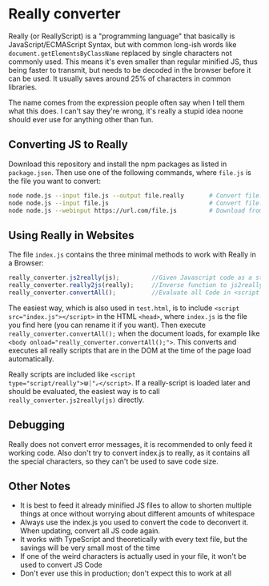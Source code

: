 # Really converter

Really (or ReallyScript) is a "programming language" that basically is JavaScript/ECMAScript Syntax, but with common long-ish words like `document.getElementsByClassName` replaced by single characters not commonly used. This means it's even smaller than regular minified JS, thus being faster to transmit, but needs to be decoded in the browser before it can be used. It usually saves around 25% of characters in common libraries.

The name comes from the expression people often say when I tell them what this does. I can't say they're wrong, it's really a stupid idea noone should ever use for anything other than fun.

## Converting JS to Really

Download this repository and install the npm packages as listed in `package.json`. Then use one of the following commands, where `file.js` is the file you want to convert:
```bash
node node.js --input file.js --output file.really		# Convert file.js to file.really and print stats
node node.js --input file.js							# Convert file.js and output really code
node node.js --webinput https://url.com/file.js			# Download from given URL and output really code
```

## Using Really in Websites

The file `index.js` contains the three minimal methods to work with Really in a Browser:
```javascript
really_converter.js2really(js);			//Given Javascript code as a string, output equivalent Really code
really_converter.really2js(really);		//Inverse function to js2really
really_converter.convertAll();			//Evaluate all Code in <script type="script/really">-Tags as Really
```

The easiest way, which is also used in `test.html`, is to include `<script src="index.js"></script>` in the HTML `<head>`, where `index.js` is the file you find here (you can rename it if you want). Then execute `really_converter.convertAll();` when the document loads, for example like `<body onload="really_converter.convertAll();">`. This converts and executes all really scripts that are in the DOM at the time of the page load automatically.

Really scripts are included like `<script type="script/really">⋓⏐"⇙</script>`. If a really-script is loaded later and should be evaluated, the easiest way is to call `really_converter.js2really(js)` directly.

## Debugging

Really does not convert error messages, it is recommended to only feed it working code. Also don't try to convert index.js to really, as it contains all the special characters, so they can't be used to save code size.

## Other Notes

- It is best to feed it already minified JS files to allow to shorten multiple things at once without worrying about different amounts of whitespace
- Always use the index.js you used to convert the code to deconvert it. When updating, convert all JS code again.
- It works with TypeScript and theoretically with every text file, but the savings will be very small most of the time
- If one of the weird characters is actually used in your file, it won't be used to convert JS Code
- Don't ever use this in production; don't expect this to work at all